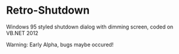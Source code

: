# Retro-Shutdown
Windows 95 styled shutdown dialog with dimming screen, coded on VB.NET 2012


Warning: Early Alpha, bugs maybe occured!
